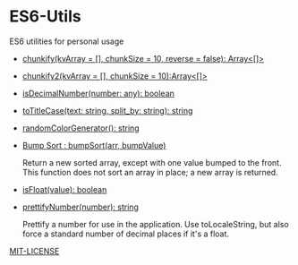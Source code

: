 # ES6-Utils

ES6 utilities for personal usage

- [chunkify(kvArray = [], chunkSize = 10, reverse = false): Array<[]>](./src/chunkify.js)
- [chunkify2(kvArray = [], chunkSize = 10):Array<[]>](./src/chunkify2.js)
- [isDecimalNumber(number: any): boolean](./src/typeTeller.js)
- [toTitleCase(text: string,  split_by: string): string](./src/toTitleCase.js)
- [randomColorGenerator(): string](./src/randomColorGenerator.js)
- [Bump Sort : bumpSort(arr, bumpValue)](./src/array-utils)

   Return a new sorted array, except with one value bumped to the front. This function does not sort an array in place; a new array is returned.
- [isFloat(value): boolean](./src/typeTeller.js)
- [prettifyNumber(number): string](./src/prettifyNumber.js)

  Prettify a number for use in the application. Use toLocaleString, but also force a standard number of decimal places if it's a float.

[MIT-LICENSE](./LICENSE)